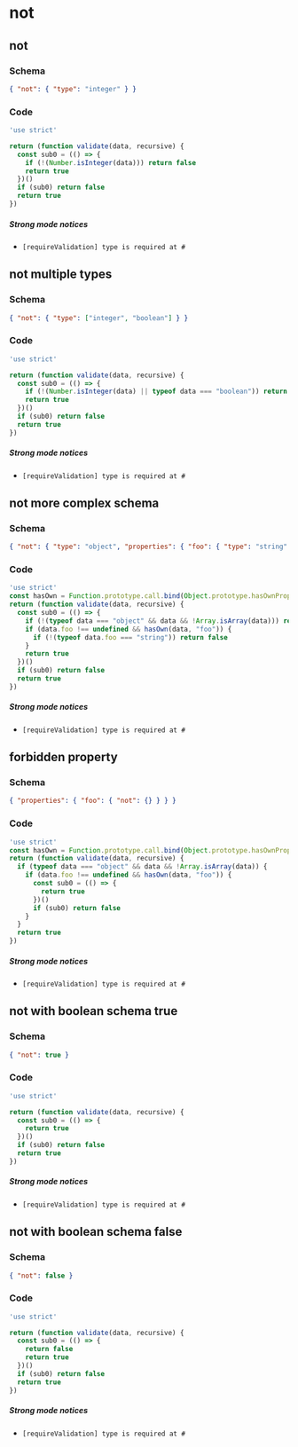 # not

## not

### Schema

```json
{ "not": { "type": "integer" } }
```

### Code

```js
'use strict'

return (function validate(data, recursive) {
  const sub0 = (() => {
    if (!(Number.isInteger(data))) return false
    return true
  })()
  if (sub0) return false
  return true
})
```

##### Strong mode notices

 * `[requireValidation] type is required at #`


## not multiple types

### Schema

```json
{ "not": { "type": ["integer", "boolean"] } }
```

### Code

```js
'use strict'

return (function validate(data, recursive) {
  const sub0 = (() => {
    if (!(Number.isInteger(data) || typeof data === "boolean")) return false
    return true
  })()
  if (sub0) return false
  return true
})
```

##### Strong mode notices

 * `[requireValidation] type is required at #`


## not more complex schema

### Schema

```json
{ "not": { "type": "object", "properties": { "foo": { "type": "string" } } } }
```

### Code

```js
'use strict'
const hasOwn = Function.prototype.call.bind(Object.prototype.hasOwnProperty);
return (function validate(data, recursive) {
  const sub0 = (() => {
    if (!(typeof data === "object" && data && !Array.isArray(data))) return false
    if (data.foo !== undefined && hasOwn(data, "foo")) {
      if (!(typeof data.foo === "string")) return false
    }
    return true
  })()
  if (sub0) return false
  return true
})
```

##### Strong mode notices

 * `[requireValidation] type is required at #`


## forbidden property

### Schema

```json
{ "properties": { "foo": { "not": {} } } }
```

### Code

```js
'use strict'
const hasOwn = Function.prototype.call.bind(Object.prototype.hasOwnProperty);
return (function validate(data, recursive) {
  if (typeof data === "object" && data && !Array.isArray(data)) {
    if (data.foo !== undefined && hasOwn(data, "foo")) {
      const sub0 = (() => {
        return true
      })()
      if (sub0) return false
    }
  }
  return true
})
```

##### Strong mode notices

 * `[requireValidation] type is required at #`


## not with boolean schema true

### Schema

```json
{ "not": true }
```

### Code

```js
'use strict'

return (function validate(data, recursive) {
  const sub0 = (() => {
    return true
  })()
  if (sub0) return false
  return true
})
```

##### Strong mode notices

 * `[requireValidation] type is required at #`


## not with boolean schema false

### Schema

```json
{ "not": false }
```

### Code

```js
'use strict'

return (function validate(data, recursive) {
  const sub0 = (() => {
    return false
    return true
  })()
  if (sub0) return false
  return true
})
```

##### Strong mode notices

 * `[requireValidation] type is required at #`

